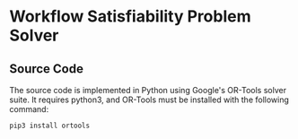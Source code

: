 # Workflow Satisfiability Problem Solver
## Source Code
The source code is implemented in Python using Google's OR-Tools solver suite. It requires python3, and OR-Tools must be installed with the following command:

    pip3 install ortools
